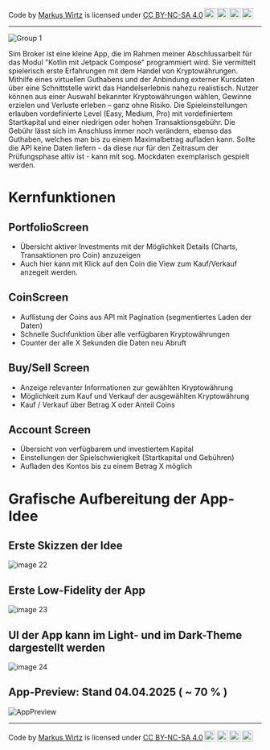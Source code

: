 <p xmlns:cc="http://creativecommons.org/ns#" xmlns:dct="http://purl.org/dc/terms/">Code by <a rel="cc:attributionURL dct:creator" property="cc:attributionName" href="https://github.com/N-E-O-N-E">Markus Wirtz</a> is licensed under <a href="https://creativecommons.org/licenses/by-nc-sa/4.0/?ref=chooser-v1" target="_blank" rel="license noopener noreferrer" style="display:inline-block;">CC BY-NC-SA 4.0<img style="height:22px!important;margin-left:3px;vertical-align:text-bottom;" src="https://mirrors.creativecommons.org/presskit/icons/cc.svg?ref=chooser-v1" alt=""><img style="height:22px!important;margin-left:3px;vertical-align:text-bottom;" src="https://mirrors.creativecommons.org/presskit/icons/by.svg?ref=chooser-v1" alt=""><img style="height:22px!important;margin-left:3px;vertical-align:text-bottom;" src="https://mirrors.creativecommons.org/presskit/icons/nc.svg?ref=chooser-v1" alt=""><img style="height:22px!important;margin-left:3px;vertical-align:text-bottom;" src="https://mirrors.creativecommons.org/presskit/icons/sa.svg?ref=chooser-v1" alt=""></a></p>

---

![Group 1](https://github.com/user-attachments/assets/ef223552-32b3-4815-a96a-10977768d6dc)

Sim Broker ist eine kleine App, die im Rahmen meiner Abschlussarbeit für das Modul "Kotlin mit Jetpack Compose" programmiert wird. Sie vermittelt spielerisch erste Erfahrungen mit dem Handel von Kryptowährungen. Mithilfe eines virtuellen Guthabens und der Anbindung externer Kursdaten über eine Schnittstelle wirkt das Handelserlebnis nahezu realistisch. Nutzer können aus einer Auswahl bekannter Kryptowährungen wählen, Gewinne erzielen und Verluste erleben – ganz ohne Risiko. Die Spieleinstellungen erlauben vordefinierte Level (Easy, Medium, Pro) mit vordefiniertem Startkapital und einer niedrigen oder hohen Transaktionsgebühr. Die Gebühr lässt sich im Anschluss immer noch verändern, ebenso das Guthaben, welches man bis zu einem Maximalbetrag aufladen kann. Sollte die API keine Daten liefern - da diese nur für den Zeitrasum der Prüfungsphase altiv ist - kann mit sog. Mockdaten exemplarisch gespielt werden. 

# Kernfunktionen

## PortfolioScreen
- Übersicht aktiver Investments mit der Möglichkeit Details (Charts, Transaktionen pro Coin) anzuzeigen
- Auch hier kann mit Klick auf den Coin die View zum Kauf/Verkauf anzegeit werden.

## CoinScreen
- Auflistung der Coins aus API mit Pagination (segmentiertes Laden der Daten)
- Schnelle Suchfunktion über alle verfügbaren Kryptowährungen
- Counter der alle X Sekunden die Daten neu Abruft

## Buy/Sell Screen
- Anzeige relevanter Informationen zur gewählten Kryptowährung
- Möglichkeit zum Kauf und Verkauf der ausgewählten Kryptowährung
- Kauf / Verkauf über Betrag X oder Anteil Coins

## Account Screen
- Übersicht von verfügbarem und investiertem Kapital
- Einstellungen der Spielschwierigkeit (Startkapital und Gebühren)
- Aufladen des Kontos bis zu einem Betrag X möglich

# Grafische Aufbereitung der App-Idee

## Erste Skizzen der Idee
![image 22](https://github.com/user-attachments/assets/ee67c7e2-cb64-42d5-ba2d-b8fb8f85fe70)

## Erste Low-Fidelity der App
![image 23](https://github.com/user-attachments/assets/80488e54-49e1-4a7c-ae7b-f54870dafcd8)

## UI der App kann im Light- und im Dark-Theme dargestellt werden
![image 24](https://github.com/user-attachments/assets/9fc46b80-2c13-4428-aa2a-afd64a74ee46)

## App-Preview: Stand 04.04.2025 ( ~ 70 % )
![AppPreview](https://github.com/user-attachments/assets/dce4c9ff-04f2-4df3-9954-72dbeff535e6)

---

<p xmlns:cc="http://creativecommons.org/ns#" xmlns:dct="http://purl.org/dc/terms/">Code by <a rel="cc:attributionURL dct:creator" property="cc:attributionName" href="https://github.com/N-E-O-N-E">Markus Wirtz</a> is licensed under <a href="https://creativecommons.org/licenses/by-nc-sa/4.0/?ref=chooser-v1" target="_blank" rel="license noopener noreferrer" style="display:inline-block;">CC BY-NC-SA 4.0<img style="height:22px!important;margin-left:3px;vertical-align:text-bottom;" src="https://mirrors.creativecommons.org/presskit/icons/cc.svg?ref=chooser-v1" alt=""><img style="height:22px!important;margin-left:3px;vertical-align:text-bottom;" src="https://mirrors.creativecommons.org/presskit/icons/by.svg?ref=chooser-v1" alt=""><img style="height:22px!important;margin-left:3px;vertical-align:text-bottom;" src="https://mirrors.creativecommons.org/presskit/icons/nc.svg?ref=chooser-v1" alt=""><img style="height:22px!important;margin-left:3px;vertical-align:text-bottom;" src="https://mirrors.creativecommons.org/presskit/icons/sa.svg?ref=chooser-v1" alt=""></a></p>
